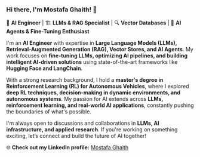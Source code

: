 ### Hi there, I'm Mostafa Ghaith! 👋  

🤖 **AI Engineer** | 🏗️ **LLMs & RAG Specialist** | 🔍 **Vector Databases** | 🚀 **AI Agents & Fine-Tuning Enthusiast**  

I'm an **AI Engineer** with expertise in **Large Language Models (LLMs), Retrieval-Augmented Generation (RAG), Vector Stores, and AI Agents**. My work focuses on **fine-tuning LLMs, optimizing AI pipelines, and building intelligent AI-driven solutions** using state-of-the-art frameworks like **Hugging Face and LangChain**.  

With a strong research background, I hold a **master's degree in Reinforcement Learning (RL) for Autonomous Vehicles**, where I explored **deep RL techniques, decision-making in dynamic environments, and autonomous systems**. My passion for AI extends across **LLMs, reinforcement learning, and real-world AI applications**, constantly pushing the boundaries of what's possible.  

I'm always open to discussions and collaborations in **LLMs, AI infrastructure, and applied research**. If you're working on something exciting, let’s connect and build the future of AI together!  

🌐 **Check out my LinkedIn profile:** [Mostafa Ghaith](https://linkedin.com/in/mostafa-ghaith/)  
